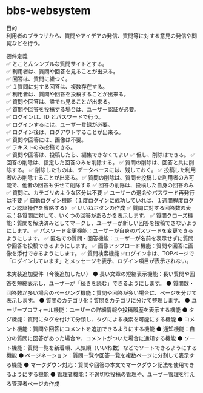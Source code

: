 # bbs-websystem

目的  
利用者のブラウザから、質問やアイデアの発信、質問等に対する意見の発信や閲覧などを行う。  

要件定義  
✅ とことんシンプルな質問サイトとする。  
✅ 利用者は、質問や回答を見ることが出来る。  
✅ 回答は、質問に紐つく。  
✅ １質問に対する回答は、複数存在する。  
✅ 利用者は、質問や回答を投稿することが出来る。  
✅ 質問や回答は、誰でも見ることが出来る。  
✅ 質問や回答を投稿する場合は、ユーザー認証が必要。  
✅ ログインは、ID とパスワードで行う。  
✅ ログインするには、ユーザー登録が必要。  
✅ ログイン後は、ログアウトすることが出来る。  
✅ 質問や回答には、画像は不要。  
✅ テキストのみ投稿できる。  
✅ 質問や回答は、投稿したら、編集できなくてよい
✅ 但し、削除はできる。
✅ 回答の削除は、指定した回答のみを削除する。
✅ 質問の削除は、回答と共に削除する。
✅ 削除したものは、データベースには、残しておく。
✅ 投稿した利用者のみ削除することが出来る。
✅ 質問の削除は、質問を投稿した利用者のみ可能で、他者の回答も併せて削除する
✅ 回答の削除は、投稿した自身の回答のみ
✅ 質問に、カテゴリのような区分は不要
✅ ユーザーの退会やパスワード再発行は不要
✅ 自動ログイン機能（１度ログインに成功していれば、１週間程度ログイン認証操作を省略する）
✅ いいねボタンの作成
✅ 質問に対する回答数の表示：各質問に対して、いくつの回答があるかを表示します。
✅ 質問クローズ機能：質問を解決済みとしてマークし、ユーザーが新しい回答を投稿できないようにします。
✅ パスワード変更機能：ユーザーが自身のパスワードを変更できるようにします。
✅ 匿名での質問・回答機能：ユーザーが名前を表示せずに質問や回答を投稿できるようにします。
✅ 画像アップロード機能：質問や回答に画像を添付できるようにします。
✅ 質問検索機能
✅ログイン中は、TOPページで「ログインしています」とメッセージを表示、ログイン項目が表示されない。

未実装追加要件（今後追加したい）
⚫ 長い文章の短縮表示機能：長い質問や回答を短縮表示し、ユーザーが「続きを読む」できるようにします。
⚫ 質問数・回答数が多い場合のページング機能：質問や回答が多い場合に、ページを分けて表示します。
⚫ 質問のカテゴリ化：質問をカテゴリに分けて整理します。
⚫ ユーザープロフィール機能：ユーザーの詳細情報や投稿履歴を表示する機能
⚫ タグ機能：質問にタグを付けて分類し、タグによる検索を可能にする機能
⚫ コメント機能：質問や回答にコメントを追加できるようにする機能
⚫ 通知機能：自分の質問に回答があった場合や、コメントがついた場合に通知する機能
⚫ ソート機能：質問一覧を新着順、人気順（いいね数）などでソートできるようにする機能
⚫ ページネーション：質問一覧や回答一覧を複数ページに分割して表示する機能
⚫ マークダウン対応：質問や回答の本文でマークダウン記法を使用できるようにする機能
⚫ 管理者機能：不適切な投稿の管理や、ユーザー管理を行える管理者ページの作成
